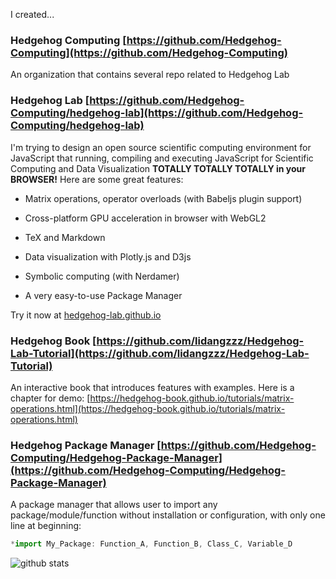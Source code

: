 I created...

### Hedgehog Computing [https://github.com/Hedgehog-Computing](https://github.com/Hedgehog-Computing)

An organization that contains several repo related to Hedgehog Lab

### Hedgehog Lab [https://github.com/Hedgehog-Computing/hedgehog-lab](https://github.com/Hedgehog-Computing/hedgehog-lab)

I'm trying to design an open source scientific computing environment for JavaScript that running, compiling and executing JavaScript for Scientific Computing and Data Visualization **TOTALLY TOTALLY TOTALLY in your BROWSER!** Here are some great features:

- Matrix operations, operator overloads (with Babeljs plugin support)

- Cross-platform GPU acceleration in browser with WebGL2

- TeX and Markdown

- Data visualization with Plotly.js and D3js

- Symbolic computing (with Nerdamer)

- A very easy-to-use Package Manager

Try it now at [hedgehog-lab.github.io](hedgehog-lab.github.io)

### Hedgehog Book [https://github.com/lidangzzz/Hedgehog-Lab-Tutorial](https://github.com/lidangzzz/Hedgehog-Lab-Tutorial)

An interactive book that introduces features with examples. Here is a chapter for demo: [https://hedgehog-book.github.io/tutorials/matrix-operations.html](https://hedgehog-book.github.io/tutorials/matrix-operations.html)

### Hedgehog Package Manager [https://github.com/Hedgehog-Computing/Hedgehog-Package-Manager](https://github.com/Hedgehog-Computing/Hedgehog-Package-Manager)

A package manager that allows user to import any package/module/function without installation or configuration, with only one line at beginning:

```js
*import My_Package: Function_A, Function_B, Class_C, Variable_D
```

![github stats](https://github-readme-stats.vercel.app/api?username=lidangzzz&count_private=true&show_icons=true&theme=default)

